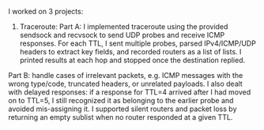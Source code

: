 I worked on 3 projects:
1) Traceroute: 
Part A: I implemented traceroute using the provided sendsock and recvsock to send UDP probes and receive ICMP responses. For each TTL, I sent multiple probes, parsed IPv4/ICMP/UDP headers to extract key fields, and recorded routers as a list of lists. I printed results at each hop and stopped once the destination replied.

Part B: handle cases of irrelevant packets, e.g. ICMP messages with the wrong type/code, truncated headers, or unrelated payloads. I also dealt with delayed responses: if a response for TTL=4 arrived after I had moved on to TTL=5, I still recognized it as belonging to the earlier probe and avoided mis-assigning it. I supported silent routers and packet loss by returning an empty sublist when no router responded at a given TTL. 